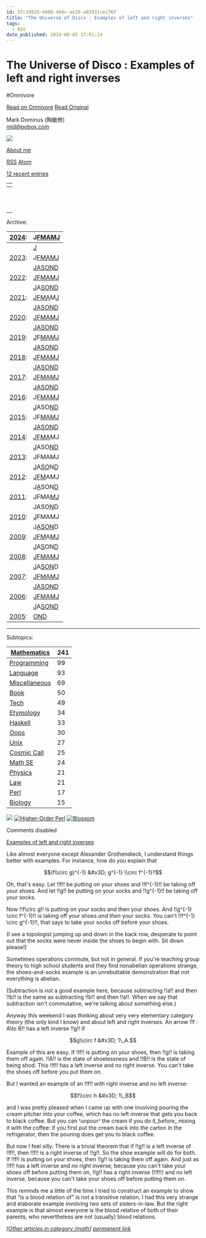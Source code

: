 ```yaml
---
id: 57c3d826-6000-4b0c-ae26-a83931cec76f
title: "The Universe of Disco : Examples of left and right inverses"
tags:
  - RSS
date_published: 2024-08-05 17:01:24
---
```


# The Universe of Disco : Examples of left and right inverses
#Omnivore

[Read on Omnivore](https://omnivore.app/me/the-universe-of-disco-examples-of-left-and-right-inverses-19125068f65)
[Read Original](https://blog.plover.com/math/inverses.html)



  
 Mark Dominus (陶敏修)  
[mjd@pobox.com](mailto:mjd@pobox.com)   

![](https:&#x2F;&#x2F;proxy-prod.omnivore-image-cache.app&#x2F;100x100,s-ow_2Z9sJcJ_fyrVOrZvS0t6UEwvbYPK2-2Rj-2ZHJI&#x2F;https:&#x2F;&#x2F;pic.blog.plover.com&#x2F;TOP.jpg)  

[About me](https:&#x2F;&#x2F;blog.plover.com&#x2F;meta&#x2F;about-me.html) 

[RSS](https:&#x2F;&#x2F;blog.plover.com&#x2F;index.rss) [Atom](https:&#x2F;&#x2F;blog.plover.com&#x2F;index.atom) 

[12 recent entries](https:&#x2F;&#x2F;blog.plover.com&#x2F;)  

| [](https:&#x2F;&#x2F;blog.plover.com&#x2F;math&#x2F;inverses.html)              |
| ----------------------------------------------------------- |
| [](https:&#x2F;&#x2F;blog.plover.com&#x2F;misc&#x2F;goat-scrote.html)           |
| [](https:&#x2F;&#x2F;blog.plover.com&#x2F;math&#x2F;multiple-of-37.html)        |
| [](https:&#x2F;&#x2F;blog.plover.com&#x2F;politics&#x2F;housing.html)           |
| [](https:&#x2F;&#x2F;blog.plover.com&#x2F;lang&#x2F;script-potpourri.html)      |
| [](https:&#x2F;&#x2F;blog.plover.com&#x2F;politics&#x2F;horst-wessel.html)      |
| [](https:&#x2F;&#x2F;blog.plover.com&#x2F;tech&#x2F;gpt&#x2F;blue-rubies.html)       |
| [](https:&#x2F;&#x2F;blog.plover.com&#x2F;tech&#x2F;its-an-age-of-marvels.html) |
| [](https:&#x2F;&#x2F;blog.plover.com&#x2F;book&#x2F;hawat.html)                 |
| [](https:&#x2F;&#x2F;blog.plover.com&#x2F;politics&#x2F;blago.html)             |
| [](https:&#x2F;&#x2F;blog.plover.com&#x2F;math&#x2F;logic&#x2F;k2.html)              |
| [](https:&#x2F;&#x2F;blog.plover.com&#x2F;food&#x2F;oddbins.html)               |

Archive:  

| [2024](https:&#x2F;&#x2F;blog.plover.com&#x2F;2024&#x2F;):                                                                                                                                                                                           | J[F](https:&#x2F;&#x2F;blog.plover.com&#x2F;2024&#x2F;02&#x2F;)[M](https:&#x2F;&#x2F;blog.plover.com&#x2F;2024&#x2F;03&#x2F;)[A](https:&#x2F;&#x2F;blog.plover.com&#x2F;2024&#x2F;04&#x2F;)[M](https:&#x2F;&#x2F;blog.plover.com&#x2F;2024&#x2F;05&#x2F;)[J](https:&#x2F;&#x2F;blog.plover.com&#x2F;2024&#x2F;06&#x2F;)                                     |
| -------------------------------------------------------------------------------------------------------------------------------------------------------------------------------------------------------------------------------- | ------------------------------------------------------------------------------------------------------------------------------------------------------------------------------------------------------------------------------ |
| | [J](https:&#x2F;&#x2F;blog.plover.com&#x2F;2024&#x2F;07&#x2F;)                                                                                                                                                                                          |                                                                                                                                                                                                                                |
| [2023](https:&#x2F;&#x2F;blog.plover.com&#x2F;2023&#x2F;):                                                                                                                                                                                           | J[F](https:&#x2F;&#x2F;blog.plover.com&#x2F;2023&#x2F;02&#x2F;)[M](https:&#x2F;&#x2F;blog.plover.com&#x2F;2023&#x2F;03&#x2F;)[A](https:&#x2F;&#x2F;blog.plover.com&#x2F;2023&#x2F;04&#x2F;)[M](https:&#x2F;&#x2F;blog.plover.com&#x2F;2023&#x2F;05&#x2F;)[J](https:&#x2F;&#x2F;blog.plover.com&#x2F;2023&#x2F;06&#x2F;)                                     |
| | [J](https:&#x2F;&#x2F;blog.plover.com&#x2F;2023&#x2F;07&#x2F;)[A](https:&#x2F;&#x2F;blog.plover.com&#x2F;2023&#x2F;08&#x2F;)[S](https:&#x2F;&#x2F;blog.plover.com&#x2F;2023&#x2F;09&#x2F;)[O](https:&#x2F;&#x2F;blog.plover.com&#x2F;2023&#x2F;10&#x2F;)[N](https:&#x2F;&#x2F;blog.plover.com&#x2F;2023&#x2F;11&#x2F;)[D](https:&#x2F;&#x2F;blog.plover.com&#x2F;2023&#x2F;12&#x2F;) |                                                                                                                                                                                                                                |
| [2022](https:&#x2F;&#x2F;blog.plover.com&#x2F;2022&#x2F;):                                                                                                                                                                                           | [J](https:&#x2F;&#x2F;blog.plover.com&#x2F;2022&#x2F;01&#x2F;)[F](https:&#x2F;&#x2F;blog.plover.com&#x2F;2022&#x2F;02&#x2F;)[M](https:&#x2F;&#x2F;blog.plover.com&#x2F;2022&#x2F;03&#x2F;)[A](https:&#x2F;&#x2F;blog.plover.com&#x2F;2022&#x2F;04&#x2F;)[M](https:&#x2F;&#x2F;blog.plover.com&#x2F;2022&#x2F;05&#x2F;)[J](https:&#x2F;&#x2F;blog.plover.com&#x2F;2022&#x2F;06&#x2F;) |
| | [J](https:&#x2F;&#x2F;blog.plover.com&#x2F;2022&#x2F;07&#x2F;)A[S](https:&#x2F;&#x2F;blog.plover.com&#x2F;2022&#x2F;09&#x2F;)[O](https:&#x2F;&#x2F;blog.plover.com&#x2F;2022&#x2F;10&#x2F;)[N](https:&#x2F;&#x2F;blog.plover.com&#x2F;2022&#x2F;11&#x2F;)[D](https:&#x2F;&#x2F;blog.plover.com&#x2F;2022&#x2F;12&#x2F;)                                     |                                                                                                                                                                                                                                |
| [2021](https:&#x2F;&#x2F;blog.plover.com&#x2F;2021&#x2F;):                                                                                                                                                                                           | [J](https:&#x2F;&#x2F;blog.plover.com&#x2F;2021&#x2F;01&#x2F;)[F](https:&#x2F;&#x2F;blog.plover.com&#x2F;2021&#x2F;02&#x2F;)[M](https:&#x2F;&#x2F;blog.plover.com&#x2F;2021&#x2F;03&#x2F;)[A](https:&#x2F;&#x2F;blog.plover.com&#x2F;2021&#x2F;04&#x2F;)M[J](https:&#x2F;&#x2F;blog.plover.com&#x2F;2021&#x2F;05&#x2F;)                                     |
| | [J](https:&#x2F;&#x2F;blog.plover.com&#x2F;2021&#x2F;07&#x2F;)[A](https:&#x2F;&#x2F;blog.plover.com&#x2F;2021&#x2F;08&#x2F;)[S](https:&#x2F;&#x2F;blog.plover.com&#x2F;2021&#x2F;09&#x2F;)[O](https:&#x2F;&#x2F;blog.plover.com&#x2F;2021&#x2F;10&#x2F;)[N](https:&#x2F;&#x2F;blog.plover.com&#x2F;2021&#x2F;11&#x2F;)[D](https:&#x2F;&#x2F;blog.plover.com&#x2F;2021&#x2F;12&#x2F;) |                                                                                                                                                                                                                                |
| [2020](https:&#x2F;&#x2F;blog.plover.com&#x2F;2020&#x2F;):                                                                                                                                                                                           | [J](https:&#x2F;&#x2F;blog.plover.com&#x2F;2020&#x2F;01&#x2F;)[F](https:&#x2F;&#x2F;blog.plover.com&#x2F;2020&#x2F;02&#x2F;)[M](https:&#x2F;&#x2F;blog.plover.com&#x2F;2020&#x2F;03&#x2F;)[A](https:&#x2F;&#x2F;blog.plover.com&#x2F;2020&#x2F;04&#x2F;)[M](https:&#x2F;&#x2F;blog.plover.com&#x2F;2020&#x2F;05&#x2F;)[J](https:&#x2F;&#x2F;blog.plover.com&#x2F;2020&#x2F;06&#x2F;) |
| | [J](https:&#x2F;&#x2F;blog.plover.com&#x2F;2020&#x2F;07&#x2F;)[A](https:&#x2F;&#x2F;blog.plover.com&#x2F;2020&#x2F;08&#x2F;)[S](https:&#x2F;&#x2F;blog.plover.com&#x2F;2020&#x2F;09&#x2F;)[O](https:&#x2F;&#x2F;blog.plover.com&#x2F;2020&#x2F;10&#x2F;)[N](https:&#x2F;&#x2F;blog.plover.com&#x2F;2020&#x2F;11&#x2F;)[D](https:&#x2F;&#x2F;blog.plover.com&#x2F;2020&#x2F;12&#x2F;) |                                                                                                                                                                                                                                |
| [2019](https:&#x2F;&#x2F;blog.plover.com&#x2F;2019&#x2F;):                                                                                                                                                                                           | [J](https:&#x2F;&#x2F;blog.plover.com&#x2F;2019&#x2F;01&#x2F;)F[M](https:&#x2F;&#x2F;blog.plover.com&#x2F;2019&#x2F;03&#x2F;)[A](https:&#x2F;&#x2F;blog.plover.com&#x2F;2019&#x2F;04&#x2F;)[M](https:&#x2F;&#x2F;blog.plover.com&#x2F;2019&#x2F;05&#x2F;)[J](https:&#x2F;&#x2F;blog.plover.com&#x2F;2019&#x2F;06&#x2F;)                                     |
| | [J](https:&#x2F;&#x2F;blog.plover.com&#x2F;2019&#x2F;07&#x2F;)[A](https:&#x2F;&#x2F;blog.plover.com&#x2F;2019&#x2F;08&#x2F;)[S](https:&#x2F;&#x2F;blog.plover.com&#x2F;2019&#x2F;09&#x2F;)[O](https:&#x2F;&#x2F;blog.plover.com&#x2F;2019&#x2F;10&#x2F;)[N](https:&#x2F;&#x2F;blog.plover.com&#x2F;2019&#x2F;11&#x2F;)[D](https:&#x2F;&#x2F;blog.plover.com&#x2F;2019&#x2F;12&#x2F;) |                                                                                                                                                                                                                                |
| [2018](https:&#x2F;&#x2F;blog.plover.com&#x2F;2018&#x2F;):                                                                                                                                                                                           | [J](https:&#x2F;&#x2F;blog.plover.com&#x2F;2018&#x2F;01&#x2F;)[F](https:&#x2F;&#x2F;blog.plover.com&#x2F;2018&#x2F;02&#x2F;)[M](https:&#x2F;&#x2F;blog.plover.com&#x2F;2018&#x2F;03&#x2F;)[A](https:&#x2F;&#x2F;blog.plover.com&#x2F;2018&#x2F;04&#x2F;)[M](https:&#x2F;&#x2F;blog.plover.com&#x2F;2018&#x2F;05&#x2F;)[J](https:&#x2F;&#x2F;blog.plover.com&#x2F;2018&#x2F;06&#x2F;) |
| | [J](https:&#x2F;&#x2F;blog.plover.com&#x2F;2018&#x2F;07&#x2F;)[A](https:&#x2F;&#x2F;blog.plover.com&#x2F;2018&#x2F;08&#x2F;)[S](https:&#x2F;&#x2F;blog.plover.com&#x2F;2018&#x2F;09&#x2F;)[O](https:&#x2F;&#x2F;blog.plover.com&#x2F;2018&#x2F;10&#x2F;)[N](https:&#x2F;&#x2F;blog.plover.com&#x2F;2018&#x2F;11&#x2F;)[D](https:&#x2F;&#x2F;blog.plover.com&#x2F;2018&#x2F;12&#x2F;) |                                                                                                                                                                                                                                |
| [2017](https:&#x2F;&#x2F;blog.plover.com&#x2F;2017&#x2F;):                                                                                                                                                                                           | [J](https:&#x2F;&#x2F;blog.plover.com&#x2F;2017&#x2F;01&#x2F;)[F](https:&#x2F;&#x2F;blog.plover.com&#x2F;2017&#x2F;02&#x2F;)[M](https:&#x2F;&#x2F;blog.plover.com&#x2F;2017&#x2F;03&#x2F;)[A](https:&#x2F;&#x2F;blog.plover.com&#x2F;2017&#x2F;04&#x2F;)[M](https:&#x2F;&#x2F;blog.plover.com&#x2F;2017&#x2F;05&#x2F;)[J](https:&#x2F;&#x2F;blog.plover.com&#x2F;2017&#x2F;06&#x2F;) |
| | [J](https:&#x2F;&#x2F;blog.plover.com&#x2F;2017&#x2F;07&#x2F;)[A](https:&#x2F;&#x2F;blog.plover.com&#x2F;2017&#x2F;08&#x2F;)[S](https:&#x2F;&#x2F;blog.plover.com&#x2F;2017&#x2F;09&#x2F;)[O](https:&#x2F;&#x2F;blog.plover.com&#x2F;2017&#x2F;10&#x2F;)[N](https:&#x2F;&#x2F;blog.plover.com&#x2F;2017&#x2F;11&#x2F;)[D](https:&#x2F;&#x2F;blog.plover.com&#x2F;2017&#x2F;12&#x2F;) |                                                                                                                                                                                                                                |
| [2016](https:&#x2F;&#x2F;blog.plover.com&#x2F;2016&#x2F;):                                                                                                                                                                                           | J[F](https:&#x2F;&#x2F;blog.plover.com&#x2F;2016&#x2F;02&#x2F;)[M](https:&#x2F;&#x2F;blog.plover.com&#x2F;2016&#x2F;03&#x2F;)[A](https:&#x2F;&#x2F;blog.plover.com&#x2F;2016&#x2F;04&#x2F;)[M](https:&#x2F;&#x2F;blog.plover.com&#x2F;2016&#x2F;05&#x2F;)[J](https:&#x2F;&#x2F;blog.plover.com&#x2F;2016&#x2F;06&#x2F;)                                     |
| | [J](https:&#x2F;&#x2F;blog.plover.com&#x2F;2016&#x2F;07&#x2F;)ASO[N](https:&#x2F;&#x2F;blog.plover.com&#x2F;2016&#x2F;11&#x2F;)[D](https:&#x2F;&#x2F;blog.plover.com&#x2F;2016&#x2F;12&#x2F;)                                                                                                             |                                                                                                                                                                                                                                |
| [2015](https:&#x2F;&#x2F;blog.plover.com&#x2F;2015&#x2F;):                                                                                                                                                                                           | JF[M](https:&#x2F;&#x2F;blog.plover.com&#x2F;2015&#x2F;03&#x2F;)[A](https:&#x2F;&#x2F;blog.plover.com&#x2F;2015&#x2F;04&#x2F;)[M](https:&#x2F;&#x2F;blog.plover.com&#x2F;2015&#x2F;05&#x2F;)[J](https:&#x2F;&#x2F;blog.plover.com&#x2F;2015&#x2F;06&#x2F;)                                                                         |
| | [J](https:&#x2F;&#x2F;blog.plover.com&#x2F;2015&#x2F;07&#x2F;)[A](https:&#x2F;&#x2F;blog.plover.com&#x2F;2015&#x2F;08&#x2F;)[S](https:&#x2F;&#x2F;blog.plover.com&#x2F;2015&#x2F;09&#x2F;)[O](https:&#x2F;&#x2F;blog.plover.com&#x2F;2015&#x2F;10&#x2F;)[N](https:&#x2F;&#x2F;blog.plover.com&#x2F;2015&#x2F;11&#x2F;)[D](https:&#x2F;&#x2F;blog.plover.com&#x2F;2015&#x2F;12&#x2F;) |                                                                                                                                                                                                                                |
| [2014](https:&#x2F;&#x2F;blog.plover.com&#x2F;2014&#x2F;):                                                                                                                                                                                           | [J](https:&#x2F;&#x2F;blog.plover.com&#x2F;2014&#x2F;01&#x2F;)[F](https:&#x2F;&#x2F;blog.plover.com&#x2F;2014&#x2F;02&#x2F;)[M](https:&#x2F;&#x2F;blog.plover.com&#x2F;2014&#x2F;03&#x2F;)[A](https:&#x2F;&#x2F;blog.plover.com&#x2F;2014&#x2F;04&#x2F;)MJ                                                                         |
| | [J](https:&#x2F;&#x2F;blog.plover.com&#x2F;2014&#x2F;07&#x2F;)ASO[N](https:&#x2F;&#x2F;blog.plover.com&#x2F;2014&#x2F;11&#x2F;)[D](https:&#x2F;&#x2F;blog.plover.com&#x2F;2014&#x2F;12&#x2F;)                                                                                                             |                                                                                                                                                                                                                                |
| [2013](https:&#x2F;&#x2F;blog.plover.com&#x2F;2013&#x2F;):                                                                                                                                                                                           | JFMAMJ                                                                                                                                                                                                                         |
| | [J](https:&#x2F;&#x2F;blog.plover.com&#x2F;2013&#x2F;07&#x2F;)A[S](https:&#x2F;&#x2F;blog.plover.com&#x2F;2013&#x2F;09&#x2F;)[O](https:&#x2F;&#x2F;blog.plover.com&#x2F;2013&#x2F;10&#x2F;)N[D](https:&#x2F;&#x2F;blog.plover.com&#x2F;2013&#x2F;12&#x2F;)                                                                         |                                                                                                                                                                                                                                |
| [2012](https:&#x2F;&#x2F;blog.plover.com&#x2F;2012&#x2F;):                                                                                                                                                                                           | [J](https:&#x2F;&#x2F;blog.plover.com&#x2F;2012&#x2F;01&#x2F;)[F](https:&#x2F;&#x2F;blog.plover.com&#x2F;2012&#x2F;02&#x2F;)[M](https:&#x2F;&#x2F;blog.plover.com&#x2F;2012&#x2F;03&#x2F;)AMJ                                                                                                             |
| | J[A](https:&#x2F;&#x2F;blog.plover.com&#x2F;2012&#x2F;08&#x2F;)SON[D](https:&#x2F;&#x2F;blog.plover.com&#x2F;2012&#x2F;12&#x2F;)                                                                                                                                                 |                                                                                                                                                                                                                                |
| [2011](https:&#x2F;&#x2F;blog.plover.com&#x2F;2011&#x2F;):                                                                                                                                                                                           | JFMA[M](https:&#x2F;&#x2F;blog.plover.com&#x2F;2011&#x2F;05&#x2F;)[J](https:&#x2F;&#x2F;blog.plover.com&#x2F;2011&#x2F;06&#x2F;)                                                                                                                                                 |
| | JASO[N](https:&#x2F;&#x2F;blog.plover.com&#x2F;2011&#x2F;11&#x2F;)D                                                                                                                                                                                     |                                                                                                                                                                                                                                |
| [2010](https:&#x2F;&#x2F;blog.plover.com&#x2F;2010&#x2F;):                                                                                                                                                                                           | [J](https:&#x2F;&#x2F;blog.plover.com&#x2F;2010&#x2F;01&#x2F;)FMAMJ                                                                                                                                                                                     |
| | J[A](https:&#x2F;&#x2F;blog.plover.com&#x2F;2010&#x2F;08&#x2F;)[S](https:&#x2F;&#x2F;blog.plover.com&#x2F;2010&#x2F;09&#x2F;)[O](https:&#x2F;&#x2F;blog.plover.com&#x2F;2010&#x2F;10&#x2F;)[N](https:&#x2F;&#x2F;blog.plover.com&#x2F;2010&#x2F;11&#x2F;)D                                                                         |                                                                                                                                                                                                                                |
| [2009](https:&#x2F;&#x2F;blog.plover.com&#x2F;2009&#x2F;):                                                                                                                                                                                           | [J](https:&#x2F;&#x2F;blog.plover.com&#x2F;2009&#x2F;01&#x2F;)[F](https:&#x2F;&#x2F;blog.plover.com&#x2F;2009&#x2F;02&#x2F;)[M](https:&#x2F;&#x2F;blog.plover.com&#x2F;2009&#x2F;03&#x2F;)A[M](https:&#x2F;&#x2F;blog.plover.com&#x2F;2009&#x2F;05&#x2F;)[J](https:&#x2F;&#x2F;blog.plover.com&#x2F;2009&#x2F;06&#x2F;)                                     |
| | [J](https:&#x2F;&#x2F;blog.plover.com&#x2F;2009&#x2F;07&#x2F;)A[S](https:&#x2F;&#x2F;blog.plover.com&#x2F;2009&#x2F;09&#x2F;)ON[D](https:&#x2F;&#x2F;blog.plover.com&#x2F;2009&#x2F;12&#x2F;)                                                                                                             |                                                                                                                                                                                                                                |
| [2008](https:&#x2F;&#x2F;blog.plover.com&#x2F;2008&#x2F;):                                                                                                                                                                                           | [J](https:&#x2F;&#x2F;blog.plover.com&#x2F;2008&#x2F;01&#x2F;)[F](https:&#x2F;&#x2F;blog.plover.com&#x2F;2008&#x2F;02&#x2F;)[M](https:&#x2F;&#x2F;blog.plover.com&#x2F;2008&#x2F;03&#x2F;)[A](https:&#x2F;&#x2F;blog.plover.com&#x2F;2008&#x2F;04&#x2F;)[M](https:&#x2F;&#x2F;blog.plover.com&#x2F;2008&#x2F;05&#x2F;)[J](https:&#x2F;&#x2F;blog.plover.com&#x2F;2008&#x2F;06&#x2F;) |
| | [J](https:&#x2F;&#x2F;blog.plover.com&#x2F;2008&#x2F;07&#x2F;)A[S](https:&#x2F;&#x2F;blog.plover.com&#x2F;2008&#x2F;09&#x2F;)[O](https:&#x2F;&#x2F;blog.plover.com&#x2F;2008&#x2F;10&#x2F;)[N](https:&#x2F;&#x2F;blog.plover.com&#x2F;2008&#x2F;11&#x2F;)D                                                                         |                                                                                                                                                                                                                                |
| [2007](https:&#x2F;&#x2F;blog.plover.com&#x2F;2007&#x2F;):                                                                                                                                                                                           | [J](https:&#x2F;&#x2F;blog.plover.com&#x2F;2007&#x2F;01&#x2F;)[F](https:&#x2F;&#x2F;blog.plover.com&#x2F;2007&#x2F;02&#x2F;)[M](https:&#x2F;&#x2F;blog.plover.com&#x2F;2007&#x2F;03&#x2F;)[A](https:&#x2F;&#x2F;blog.plover.com&#x2F;2007&#x2F;04&#x2F;)[M](https:&#x2F;&#x2F;blog.plover.com&#x2F;2007&#x2F;05&#x2F;)[J](https:&#x2F;&#x2F;blog.plover.com&#x2F;2007&#x2F;06&#x2F;) |
| | [J](https:&#x2F;&#x2F;blog.plover.com&#x2F;2007&#x2F;07&#x2F;)[A](https:&#x2F;&#x2F;blog.plover.com&#x2F;2007&#x2F;08&#x2F;)[S](https:&#x2F;&#x2F;blog.plover.com&#x2F;2007&#x2F;09&#x2F;)[O](https:&#x2F;&#x2F;blog.plover.com&#x2F;2007&#x2F;10&#x2F;)[N](https:&#x2F;&#x2F;blog.plover.com&#x2F;2007&#x2F;11&#x2F;)[D](https:&#x2F;&#x2F;blog.plover.com&#x2F;2007&#x2F;12&#x2F;) |                                                                                                                                                                                                                                |
| [2006](https:&#x2F;&#x2F;blog.plover.com&#x2F;2006&#x2F;):                                                                                                                                                                                           | [J](https:&#x2F;&#x2F;blog.plover.com&#x2F;2006&#x2F;01&#x2F;)[F](https:&#x2F;&#x2F;blog.plover.com&#x2F;2006&#x2F;02&#x2F;)[M](https:&#x2F;&#x2F;blog.plover.com&#x2F;2006&#x2F;03&#x2F;)[A](https:&#x2F;&#x2F;blog.plover.com&#x2F;2006&#x2F;04&#x2F;)[M](https:&#x2F;&#x2F;blog.plover.com&#x2F;2006&#x2F;05&#x2F;)[J](https:&#x2F;&#x2F;blog.plover.com&#x2F;2006&#x2F;06&#x2F;) |
| | [J](https:&#x2F;&#x2F;blog.plover.com&#x2F;2006&#x2F;07&#x2F;)A[S](https:&#x2F;&#x2F;blog.plover.com&#x2F;2006&#x2F;09&#x2F;)[O](https:&#x2F;&#x2F;blog.plover.com&#x2F;2006&#x2F;10&#x2F;)[N](https:&#x2F;&#x2F;blog.plover.com&#x2F;2006&#x2F;11&#x2F;)[D](https:&#x2F;&#x2F;blog.plover.com&#x2F;2006&#x2F;12&#x2F;)                                     |                                                                                                                                                                                                                                |
| [2005](https:&#x2F;&#x2F;blog.plover.com&#x2F;2005&#x2F;):                                                                                                                                                                                           | [O](https:&#x2F;&#x2F;blog.plover.com&#x2F;2005&#x2F;10&#x2F;)[N](https:&#x2F;&#x2F;blog.plover.com&#x2F;2005&#x2F;11&#x2F;)[D](https:&#x2F;&#x2F;blog.plover.com&#x2F;2005&#x2F;12&#x2F;)                                                                                                                |

  
---

Subtopics:  

| [Mathematics](https:&#x2F;&#x2F;blog.plover.com&#x2F;math&#x2F;)      | 241 |
| ------------------------------------------------- | --- |
| [Programming](https:&#x2F;&#x2F;blog.plover.com&#x2F;prog&#x2F;)      | 99  |
| [Language](https:&#x2F;&#x2F;blog.plover.com&#x2F;lang&#x2F;)         | 93  |
| [Miscellaneous](https:&#x2F;&#x2F;blog.plover.com&#x2F;misc&#x2F;)    | 69  |
| [Book](https:&#x2F;&#x2F;blog.plover.com&#x2F;book&#x2F;)             | 50  |
| [Tech](https:&#x2F;&#x2F;blog.plover.com&#x2F;tech&#x2F;)             | 49  |
| [Etymology](https:&#x2F;&#x2F;blog.plover.com&#x2F;lang&#x2F;etym&#x2F;)   | 34  |
| [Haskell](https:&#x2F;&#x2F;blog.plover.com&#x2F;prog&#x2F;haskell&#x2F;)  | 33  |
| [Oops](https:&#x2F;&#x2F;blog.plover.com&#x2F;oops&#x2F;)             | 30  |
| [Unix](https:&#x2F;&#x2F;blog.plover.com&#x2F;Unix&#x2F;)             | 27  |
| [Cosmic Call](https:&#x2F;&#x2F;blog.plover.com&#x2F;aliens&#x2F;dd&#x2F;) | 25  |
| [Math SE](https:&#x2F;&#x2F;blog.plover.com&#x2F;math&#x2F;se&#x2F;)       | 24  |
| [Physics](https:&#x2F;&#x2F;blog.plover.com&#x2F;physics&#x2F;)       | 21  |
| [Law](https:&#x2F;&#x2F;blog.plover.com&#x2F;law&#x2F;)               | 21  |
| [Perl](https:&#x2F;&#x2F;blog.plover.com&#x2F;prog&#x2F;perl&#x2F;)        | 17  |
| [Biology](https:&#x2F;&#x2F;blog.plover.com&#x2F;bio&#x2F;)           | 15  |

![](https:&#x2F;&#x2F;proxy-prod.omnivore-image-cache.app&#x2F;0x0,sDucSot2FffdhecehaTytAMrhnphQmFiy_RuilMEG4gw&#x2F;https:&#x2F;&#x2F;pic.blog.plover.com&#x2F;buttons&#x2F;mjd-universe.png) [![Higher-Order Perl](https:&#x2F;&#x2F;proxy-prod.omnivore-image-cache.app&#x2F;0x0,s0DF4x_Z0-RUwmylxYxnGedwmRRuSHiesLYnLSrQY9Jw&#x2F;https:&#x2F;&#x2F;pic.blog.plover.com&#x2F;buttons&#x2F;HOP-BUTTON.png)](http:&#x2F;&#x2F;hop.perl.plover.com&#x2F;) [![Blosxom](https:&#x2F;&#x2F;proxy-prod.omnivore-image-cache.app&#x2F;0x0,sHDQHuzSEyOTVLHIgu8-rjbErVs96eKITOMx5TXr0YJ4&#x2F;https:&#x2F;&#x2F;pic.blog.plover.com&#x2F;buttons&#x2F;blosxom-sux.png)](http:&#x2F;&#x2F;blosxom.sourceforge.net&#x2F;) 

Comments disabled

[Examples of left and right inverses](https:&#x2F;&#x2F;blog.plover.com&#x2F;math&#x2F;inverses.html)   

Like almost everyone except Alexander Grothendieck, I understand things better with examples. For instance, how do you explain that

$$(f\\circ g)^{-1} &#x3D; g^{-1} \\circ f^{-1}?$$

Oh, that&#39;s easy. Let !!f!! be putting on your shoes and !!f^{-1}!! be taking off your shoes. And let !!g!! be putting on your socks and !!g^{-1}!! be taking off your socks.

Now !!f\\circ g!! is putting on your socks and then your shoes. And !!g^{-1} \\circ f^{-1}!! is taking off your shoes _and then_ your socks. You can&#39;t !!f^{-1} \\circ g^{-1}!!, that says to take your socks off before your shoes.

(I see a topologist jumping up and down in the back row, desperate to point out that the socks were never inside the shoes to begin with. Sit down please!)

Sometimes operations commute, but not in general. If you&#39;re teaching group theory to high school students and they find nonabelian operations strange, the shoes-and-socks example is an unrebuttable demonstration that not everything is abelian.

(Subtraction is _not_ a good example here, because subtracting !!a!! and then !!b!! is the same as subtracting !!b!! and then !!a!!. When we say that subtraction isn&#39;t commutative, we&#39;re talking about something else.)

Anyway this weekend I was thinking about very very elementary category theory (the only kind I know) and about left and right inverses. An arrow !!f : A\\to B!! has a left inverse !!g!! if

$$g\\circ f &#x3D; 1\_A.$$

Example of this are easy. If !!f!! is putting on your shoes, then !!g!! is taking them off again. !!A!! is the state of shoelessness and !!B!! is the state of being shod. This !!f!! has a left inverse and no right inverse. You can&#39;t take the shoes off before you put them on.

But I wanted an example of an !!f!! with right inverse and no left inverse:

$$f\\circ h &#x3D; 1\_B$$

and I was pretty pleased when I came up with one involving pouring the cream pitcher into your coffee, which has no left inverse that gets you back to black coffee. But you can ⸢unpour⸣ the cream if you do it_before_ mixing it with the coffee: if you first put the cream back into the carton in the refrigerator, then the pouring does get you to black coffee.

But now I feel silly. There is a trivial theorem that if !!g!! is a left inverse of !!f!!, then !!f!! is a right inverse of !!g!!. So the shoe example will do for both. If !!f!! is putting on your shoes, then !!g!! is taking them off again. And just as !!f!! has a left inverse and no right inverse, because you can&#39;t take your shoes off before putting them on, !!g!! has a right inverse (!!f!!) and no left inverse, because you can&#39;t take your shoes off before putting them on.

This reminds me a little of the time I tried to construct an example to show that “is a blood relation of&quot; is not a transitive relation. I had this very strange and elaborate example involving two sets of sisters-in-law. But the right example is that almost everyone is the blood relative of both of their parents, who nevertheless are not (usually) blood relations.

_\[[Other articles in category &#x2F;math](https:&#x2F;&#x2F;blog.plover.com&#x2F;math)\] [permanent link](https:&#x2F;&#x2F;blog.plover.com&#x2F;math&#x2F;inverses.html)_ 

  